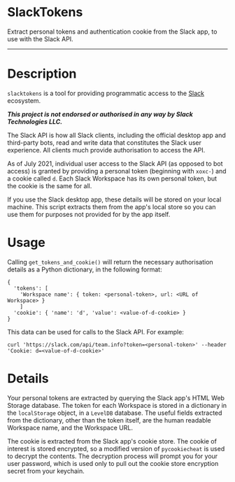 # SlackTokens
Extract personal tokens and authentication cookie from the Slack app, to use with the Slack API.

---

# Description

`slacktokens` is a tool for providing programmatic access to the [Slack](https://slack.com/) ecosystem.

***This project is not endorsed or authorised in any way by Slack Technologies LLC.***

The Slack API is how all Slack clients, including the official desktop app and third-party
bots, read and write data that constitutes the Slack user experience. All clients much
provide authorisation to access the API.

As of July 2021, individual user access to the Slack API (as opposed to bot access) is
granted by providing a personal token (beginning with `xoxc-`) and a cookie called `d`.
Each Slack Workspace has its own personal token, but the cookie is the same for all.

If you use the Slack desktop app, these details will be stored on your local machine.
This script extracts them from the app's local store so you can use them for purposes not
provided for by the app itself.

# Usage

Calling `get_tokens_and_cookie()` will return the necessary authorisation details as a
Python dictionary, in the following format:

```
{
  'tokens': [
    'Workspace name': { token: <personal-token>, url: <URL of Workspace> }
    ]
  'cookie': { 'name': 'd', 'value': <value-of-d-cookie> }
}
```

This data can be used for calls to the Slack API. For example:

```
curl 'https://slack.com/api/team.info?token=<personal-token>' --header 'Cookie: d=<value-of-d-cookie>'
```

# Details

Your personal tokens are extracted by querying the Slack app's HTML Web Storage database. The token for each Workspace is stored in a dictionary in the `localStorage` object, in a `LevelDB` database. The useful fields extracted from the dictionary, other than the token itself, are the human readable Workspace name, and the Workspace URL.

The cookie is extracted from the Slack app's cookie store. The cookie of interest is
stored encrypted, so a modified version of `pycookiecheat` is used to decrypt the
contents. The decryption process will prompt you for your user password, which is used
only to pull out the cookie store encryption secret from your keychain.
